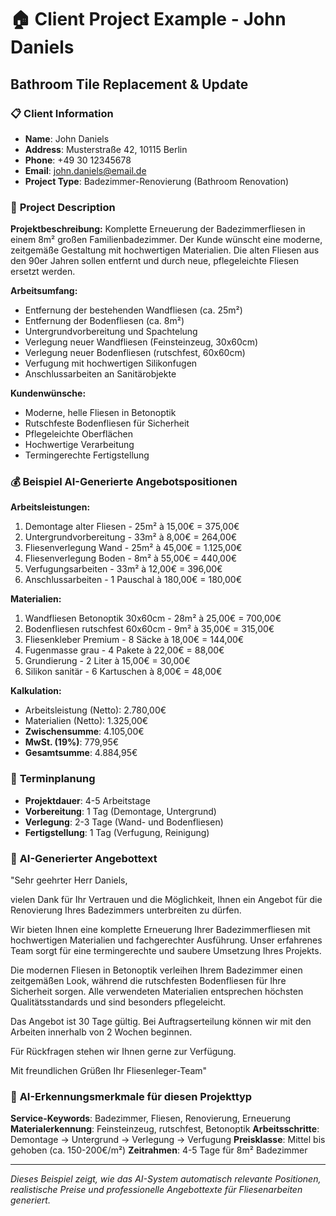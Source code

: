 # 🏠 Client Project Example - John Daniels
## Bathroom Tile Replacement & Update

### 📋 **Client Information**
- **Name**: John Daniels
- **Address**: Musterstraße 42, 10115 Berlin
- **Phone**: +49 30 12345678
- **Email**: john.daniels@email.de
- **Project Type**: Badezimmer-Renovierung (Bathroom Renovation)

### 🛁 **Project Description**

**Projektbeschreibung:**
Komplette Erneuerung der Badezimmerfliesen in einem 8m² großen Familienbadezimmer. Der Kunde wünscht eine moderne, zeitgemäße Gestaltung mit hochwertigen Materialien. Die alten Fliesen aus den 90er Jahren sollen entfernt und durch neue, pflegeleichte Fliesen ersetzt werden.

**Arbeitsumfang:**
- Entfernung der bestehenden Wandfliesen (ca. 25m²)
- Entfernung der Bodenfliesen (ca. 8m²)
- Untergrundvorbereitung und Spachtelung
- Verlegung neuer Wandfliesen (Feinsteinzeug, 30x60cm)
- Verlegung neuer Bodenfliesen (rutschfest, 60x60cm)
- Verfugung mit hochwertigen Silikonfugen
- Anschlussarbeiten an Sanitärobjekte

**Kundenwünsche:**
- Moderne, helle Fliesen in Betonoptik
- Rutschfeste Bodenfliesen für Sicherheit
- Pflegeleichte Oberflächen
- Hochwertige Verarbeitung
- Termingerechte Fertigstellung

### 💰 **Beispiel AI-Generierte Angebotspositionen**

**Arbeitsleistungen:**
1. Demontage alter Fliesen - 25m² à 15,00€ = 375,00€
2. Untergrundvorbereitung - 33m² à 8,00€ = 264,00€
3. Fliesenverlegung Wand - 25m² à 45,00€ = 1.125,00€
4. Fliesenverlegung Boden - 8m² à 55,00€ = 440,00€
5. Verfugungsarbeiten - 33m² à 12,00€ = 396,00€
6. Anschlussarbeiten - 1 Pauschal à 180,00€ = 180,00€

**Materialien:**
1. Wandfliesen Betonoptik 30x60cm - 28m² à 25,00€ = 700,00€
2. Bodenfliesen rutschfest 60x60cm - 9m² à 35,00€ = 315,00€
3. Fliesenkleber Premium - 8 Säcke à 18,00€ = 144,00€
4. Fugenmasse grau - 4 Pakete à 22,00€ = 88,00€
5. Grundierung - 2 Liter à 15,00€ = 30,00€
6. Silikon sanitär - 6 Kartuschen à 8,00€ = 48,00€

**Kalkulation:**
- Arbeitsleistung (Netto): 2.780,00€
- Materialien (Netto): 1.325,00€
- **Zwischensumme**: 4.105,00€
- **MwSt. (19%)**: 779,95€
- **Gesamtsumme**: 4.884,95€

### 📅 **Terminplanung**
- **Projektdauer**: 4-5 Arbeitstage
- **Vorbereitung**: 1 Tag (Demontage, Untergrund)
- **Verlegung**: 2-3 Tage (Wand- und Bodenfliesen)
- **Fertigstellung**: 1 Tag (Verfugung, Reinigung)

### 📝 **AI-Generierter Angebottext**

"Sehr geehrter Herr Daniels,

vielen Dank für Ihr Vertrauen und die Möglichkeit, Ihnen ein Angebot für die Renovierung Ihres Badezimmers unterbreiten zu dürfen.

Wir bieten Ihnen eine komplette Erneuerung Ihrer Badezimmerfliesen mit hochwertigen Materialien und fachgerechter Ausführung. Unser erfahrenes Team sorgt für eine termingerechte und saubere Umsetzung Ihres Projekts.

Die modernen Fliesen in Betonoptik verleihen Ihrem Badezimmer einen zeitgemäßen Look, während die rutschfesten Bodenfliesen für Ihre Sicherheit sorgen. Alle verwendeten Materialien entsprechen höchsten Qualitätsstandards und sind besonders pflegeleicht.

Das Angebot ist 30 Tage gültig. Bei Auftragserteilung können wir mit den Arbeiten innerhalb von 2 Wochen beginnen.

Für Rückfragen stehen wir Ihnen gerne zur Verfügung.

Mit freundlichen Grüßen
Ihr Fliesenleger-Team"

### 🎯 **AI-Erkennungsmerkmale für diesen Projekttyp**

**Service-Keywords**: Badezimmer, Fliesen, Renovierung, Erneuerung
**Materialerkennung**: Feinsteinzeug, rutschfest, Betonoptik
**Arbeitsschritte**: Demontage → Untergrund → Verlegung → Verfugung
**Preisklasse**: Mittel bis gehoben (ca. 150-200€/m²)
**Zeitrahmen**: 4-5 Tage für 8m² Badezimmer

---

*Dieses Beispiel zeigt, wie das AI-System automatisch relevante Positionen, realistische Preise und professionelle Angebottexte für Fliesenarbeiten generiert.*
